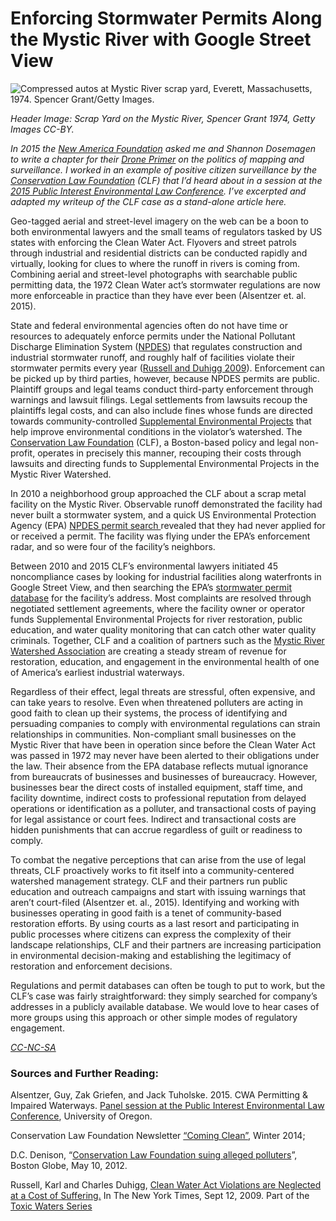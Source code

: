 # Enforcing Stormwater Permits Along the Mystic River with Google Street View

![Compressed autos at Mystic River scrap yard, Everett, Massachusetts, 1974. Spencer Grant/Getty Images.](../assets/images/publiclab/Spencer_Grant_GettyImgs_MysticRiver1974-CC-NC-SA.jpg) 


*Header Image: Scrap Yard on the Mystic River, Spencer Grant 1974, Getty Images CC-BY.*

*In 2015 the [New America Foundation](http://www.newamerica.org/) asked me and Shannon Dosemagen to write a chapter for their [Drone Primer](http://drones.newamerica.org/primer/) on the politics of mapping and surveillance. I worked in an example of positive citizen surveillance by the [Conservation Law Foundation](http://www.clf.org/) (CLF) that I’d heard about in a session at the[ 2015 Public Interest Environmental Law Conference](http://pielc.org/cle-2015/).  I’ve excerpted and adapted my writeup of the CLF case as a stand-alone article here.*

Geo-tagged aerial and street-level imagery on the web can be a boon to both environmental lawyers and the small teams of regulators tasked by US states with enforcing the Clean Water Act.  Flyovers and street patrols through industrial and residential districts can be conducted rapidly and virtually, looking for clues to where the runoff in rivers is coming from. Combining aerial and street-level photographs with searchable public permitting data, the 1972 Clean Water act’s stormwater regulations are now more enforceable in practice than they have ever been (Alsentzer et. al. 2015).  

State and federal environmental agencies often do not have time or resources to adequately enforce permits under the National Pollutant Discharge Elimination System ([NPDES](https://www.epa.gov/npdes)) that regulates construction and industrial stormwater runoff, and roughly half of facilities violate their stormwater permits every year ([Russell and Duhigg 2009](http://www.nytimes.com/2009/09/13/us/13water.html)).  Enforcement can be picked up by third parties, however, because NPDES permits are public. Plaintiff groups and legal teams conduct third-party enforcement through warnings and lawsuit filings. Legal settlements from lawsuits recoup the plaintiffs legal costs, and can also include fines whose funds are directed towards community-controlled [Supplemental Environmental Projects](https://www.epa.gov/enforcement/supplemental-environmental-projects-seps) that help improve environmental conditions in the violator’s watershed. The [Conservation Law Foundation](http://www.clf.org/) (CLF), a Boston-based policy and legal non-profit, operates in precisely this manner, recouping their costs through lawsuits and directing funds to Supplemental Environmental Projects in the Mystic River Watershed.  

 In 2010 a neighborhood group approached the CLF about a scrap metal facility on the Mystic River. Observable runoff demonstrated the facility had never built a stormwater system, and a quick US Environmental Protection Agency (EPA) [NPDES permit search ](https://www3.epa.gov/enviro/facts/pcs-icis/search.html)revealed that they had never applied for or received a permit. The facility was flying under the EPA’s enforcement radar, and so were four of the facility’s neighbors. 

Between 2010 and 2015 CLF’s environmental lawyers initiated 45 noncompliance cases by looking for industrial facilities along waterfronts in Google Street View, and then searching the EPA’s [stormwater permit database](https://www3.epa.gov/enviro/facts/pcs-icis/search.html) for the facility’s address.  Most complaints are resolved through negotiated settlement agreements, where the facility owner or operator funds Supplemental Environmental Projects for river restoration, public education, and water quality monitoring that can catch other water quality criminals. Together, CLF and a coalition of partners such as the [Mystic River Watershed Association](http://mysticriver.org/) are creating a steady stream of revenue for restoration, education, and engagement in the environmental health of one of America’s earliest industrial waterways.

Regardless of their effect, legal threats are stressful, often expensive, and can take years to resolve. Even when threatened polluters are acting in good faith to clean up their systems, the process of identifying and persuading companies to comply with environmental regulations can strain relationships in communities. Non-compliant small businesses on the Mystic River that have been in operation since before the Clean Water Act was passed in 1972 may never have been alerted to their obligations under the law. Their absence from the EPA database reflects mutual ignorance from bureaucrats of businesses and businesses of bureaucracy. However, businesses bear the direct costs of installed equipment, staff time, and facility downtime, indirect costs to professional reputation from delayed operations or identification as a polluter, and transactional costs of paying for legal assistance or court fees. Indirect and transactional costs are hidden punishments that can accrue regardless of guilt or readiness to comply.  

To combat the negative perceptions that can arise from the use of legal threats, CLF proactively works to fit itself into a community-centered watershed management strategy. CLF and their partners run public education and outreach campaigns and start with issuing warnings that aren’t court-filed (Alsentzer et. al., 2015). Identifying and working with businesses operating in good faith is a tenet of community-based restoration efforts.  By using courts as a last resort and participating in public processes where citizens can express the complexity of their landscape relationships, CLF and their partners are increasing participation in environmental decision-making and establishing the legitimacy of restoration and enforcement decisions.

Regulations and permit databases can often be tough to put to work, but the CLF’s case was fairly straightforward: they simply searched for company’s addresses in a publicly available database. We would love to hear cases of more groups using this approach or other simple modes of regulatory engagement.

_[CC-NC-SA ](https://creativecommons.org/licenses/by-nc-sa/2.0/legalcode)_




### Sources and Further Reading:

Alsentzer, Guy, Zak Griefen, and Jack Tuholske. 2015. CWA Permitting & Impaired Waterways. [Panel session at the Public Interest Environmental Law Conference](http://pielc.org/cle-2015/), University of Oregon.

Conservation Law Foundation Newsletter [“Coming Clean”](http://www.clf.org/wp-content/uploads/2014/01/CM-Winter-2014.pdf), Winter 2014;

D.C. Denison, “[Conservation Law Foundation suing alleged polluters](https://www.bostonglobe.com/business/2012/05/09/conservation-law-foundation-suing-alleged-polluters/G81t2DMBcJasbgvF3JZIMI/story.html)”, Boston Globe, May 10, 2012.

Russell, Karl and Charles Duhigg, [Clean Water Act Violations are Neglected at a Cost of Suffering.](http://www.nytimes.com/2009/09/13/us/13water.html) In The New York Times, Sept 12, 2009.  Part of the [Toxic Waters Series](http://projects.nytimes.com/toxic-waters)

